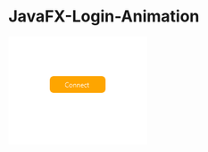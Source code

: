 # JavaFX-Login-Animation


<p style="center">
<img src="https://github.com/DomHeal/JavaFX-Login-Animation/blob/master/screenshots/loginanimation.gif?raw=true"/>

</p>

